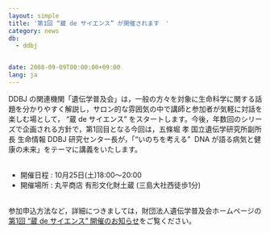 ```yaml
---
layout: simple
title: '第1回 “蔵 de サイエンス” が開催されます　'
category: news
db:
  - ddbj


date: 2008-09-09T00:00:00+09:00
lang: ja
---
```


DDBJ の関連機関「遺伝学普及会」は，一般の方々を対象に生命科学に関する話題を分かりやすく解説し，サロン的な雰囲気の中で講師と参加者が気軽に対話を楽しむ場として， “蔵 de サイエンス” をスタートします。今後，年数回のシリーズで企画される方針で，第1回目となる今回は，五條堀 孝 国立遺伝学研究所副所長 生命情報 DDBJ 研究センター長が，「“いのちを考える”  DNA が語る病気と健康の未来」をテーマに講義をいたします。<br>

<ul><br>
    <li>開催日程 : 10月25日(土)18:00～20:00<br></li>
    <li>開催場所 : 丸平商店 有形文化財土蔵 (三島大社西徒歩1分)<br></li>
</ul><br>参加申込方法など，詳細につきましては，財団法人遺伝学普及会ホームページの<a href="http://www.genetics.or.jp/index.cgi?page=%C2%E81%B2%F3%A1%A1%A1%C9%C2%A2+de+%A5%B5%A5%A4%A5%A8%A5%F3%A5%B9%A1%C9%A1%A1%B3%AB%BA%C5%A4%CE%A4%AA%C3%CE%A4%E9%A4%BB" target="_blank">第1回 “蔵 de サイエンス” 開催のお知らせ</a>をご覧ください。
